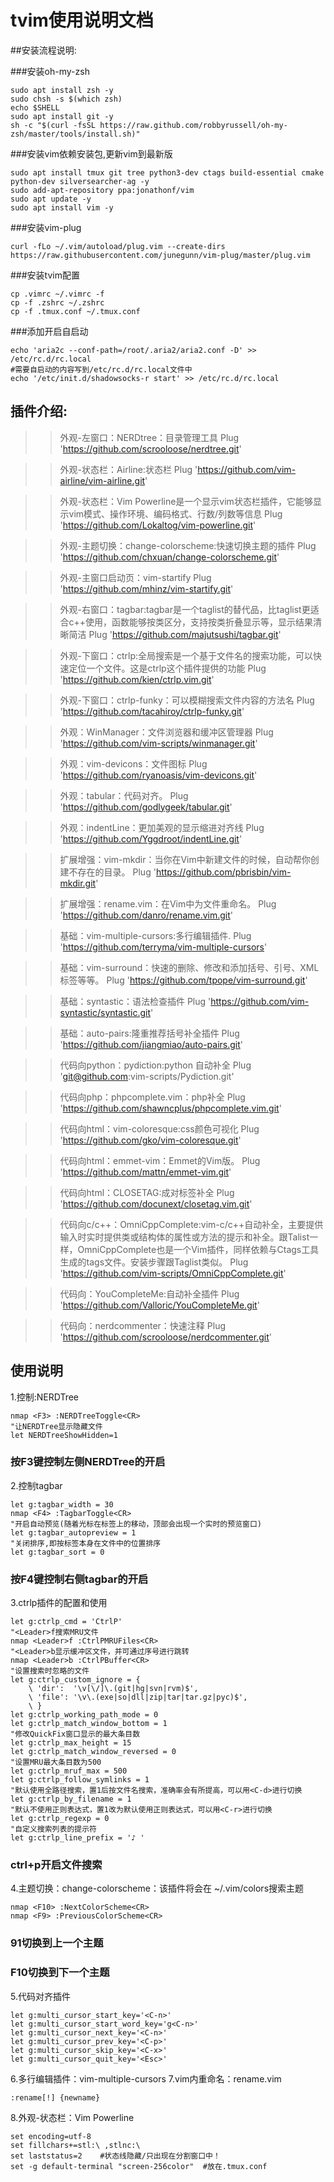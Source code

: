# tvim使用说明文档
##安装流程说明:

###安装oh-my-zsh

```
sudo apt install zsh -y
sudo chsh -s $(which zsh)
echo $SHELL
sudo apt install git -y
sh -c "$(curl -fsSL https://raw.github.com/robbyrussell/oh-my-zsh/master/tools/install.sh)"
```

###安装vim依赖安装包,更新vim到最新版

```
sudo apt install tmux git tree python3-dev ctags build-essential cmake python-dev silversearcher-ag -y
sudo add-apt-repository ppa:jonathonf/vim
sudo apt update -y
sudo apt install vim -y
```

###安装vim-plug

```
curl -fLo ~/.vim/autoload/plug.vim --create-dirs https://raw.githubusercontent.com/junegunn/vim-plug/master/plug.vim
```

###安装tvim配置

```
cp .vimrc ~/.vimrc -f
cp -f .zshrc ~/.zshrc
cp -f .tmux.conf ~/.tmux.conf
```

###添加开启自启动

```
echo 'aria2c --conf-path=/root/.aria2/aria2.conf -D' >> /etc/rc.d/rc.local
#需要自启动的内容写到/etc/rc.d/rc.local文件中
echo '/etc/init.d/shadowsocks-r start' >> /etc/rc.d/rc.local
```

## 插件介绍:

>>外观-左窗口：NERDtree：目录管理工具    Plug 'https://github.com/scrooloose/nerdtree.git'

>>外观-状态栏：Airline:状态栏    Plug 'https://github.com/vim-airline/vim-airline.git'

>>外观-状态栏：Vim Powerline是一个显示vim状态栏插件，它能够显示vim模式、操作环境、编码格式、行数/列数等信息	Plug 'https://github.com/Lokaltog/vim-powerline.git'

>>外观-主题切换：change-colorscheme:快速切换主题的插件    Plug 'https://github.com/chxuan/change-colorscheme.git'

>>外观-主窗口启动页：vim-startify    Plug 'https://github.com/mhinz/vim-startify.git'

>>外观-右窗口：tagbar:tagbar是一个taglist的替代品，比taglist更适合c++使用，函数能够按类区分，支持按类折叠显示等，显示结果清晰简洁    Plug 'https://github.com/majutsushi/tagbar.git'

>>外观-下窗口：ctrlp:全局搜索是一个基于文件名的搜索功能，可以快速定位一个文件。这是ctrlp这个插件提供的功能    Plug 'https://github.com/kien/ctrlp.vim.git'

>>外观-下窗口：ctrlp-funky：可以模糊搜索文件内容的方法名     Plug 'https://github.com/tacahiroy/ctrlp-funky.git'

>>外观：WinManager：文件浏览器和缓冲区管理器    Plug 'https://github.com/vim-scripts/winmanager.git'

>>外观：vim-devicons：文件图标    Plug 'https://github.com/ryanoasis/vim-devicons.git'

>>外观：tabular：代码对齐。    Plug 'https://github.com/godlygeek/tabular.git'

>>外观：indentLine：更加美观的显示缩进对齐线  Plug 'https://github.com/Yggdroot/indentLine.git'

>>扩展增强：vim-mkdir：当你在Vim中新建文件的时候，自动帮你创建不存在的目录。    Plug 'https://github.com/pbrisbin/vim-mkdir.git'

>>扩展增强：rename.vim：在Vim中为文件重命名。    Plug 'https://github.com/danro/rename.vim.git'

>>基础：vim-multiple-cursors:多行编辑插件. 		Plug 'https://github.com/terryma/vim-multiple-cursors'

>>基础：vim-surround：快速的删除、修改和添加括号、引号、XML标签等等。    Plug 'https://github.com/tpope/vim-surround.git'

>>基础：syntastic：语法检查插件    Plug 'https://github.com/vim-syntastic/syntastic.git'

>>基础：auto-pairs:隆重推荐括号补全插件    Plug 'https://github.com/jiangmiao/auto-pairs.git'

>>代码向python：pydiction:python 自动补全 Plug 'git@github.com:vim-scripts/Pydiction.git'

>>代码向php：phpcomplete.vim：php补全    Plug 'https://github.com/shawncplus/phpcomplete.vim.git'

>>代码向html：vim-coloresque:css颜色可视化    Plug 'https://github.com/gko/vim-coloresque.git'

>>代码向html：emmet-vim：Emmet的Vim版。    Plug 'https://github.com/mattn/emmet-vim.git'

>>代码向html：CLOSETAG:成对标签补全 Plug 'https://github.com/docunext/closetag.vim.git'

>>代码向c/c++：OmniCppComplete:vim-c/c++自动补全，主要提供输入时实时提供类或结构体的属性或方法的提示和补全。跟Talist一样，OmniCppComplete也是一个Vim插件，同样依赖与Ctags工具生成的tags文件。安装步骤跟Taglist类似。    Plug 'https://github.com/vim-scripts/OmniCppComplete.git'

>>代码向：YouCompleteMe:自动补全插件    Plug 'https://github.com/Valloric/YouCompleteMe.git'

>>代码向：nerdcommenter：快速注释    Plug 'https://github.com/scrooloose/nerdcommenter.git'

## 使用说明
1.控制:NERDTree
```
nmap <F3> :NERDTreeToggle<CR>
"让NERDTree显示隐藏文件
let NERDTreeShowHidden=1 
```
### 按F3键控制左侧NERDTree的开启
2.控制tagbar
```
let g:tagbar_width = 30
nmap <F4> :TagbarToggle<CR>
"开启自动预览(随着光标在标签上的移动，顶部会出现一个实时的预览窗口)
let g:tagbar_autopreview = 1
"关闭排序,即按标签本身在文件中的位置排序
let g:tagbar_sort = 0
```
### 按F4键控制右侧tagbar的开启
3.ctrlp插件的配置和使用
```
let g:ctrlp_cmd = 'CtrlP'
"<Leader>f搜索MRU文件
nmap <Leader>f :CtrlPMRUFiles<CR>
"<Leader>b显示缓冲区文件，并可通过序号进行跳转
nmap <Leader>b :CtrlPBuffer<CR>
"设置搜索时忽略的文件
let g:ctrlp_custom_ignore = {
    \ 'dir':  '\v[\/]\.(git|hg|svn|rvm)$',
    \ 'file': '\v\.(exe|so|dll|zip|tar|tar.gz|pyc)$',
    \ }
let g:ctrlp_working_path_mode = 0
let g:ctrlp_match_window_bottom = 1
"修改QuickFix窗口显示的最大条目数
let g:ctrlp_max_height = 15
let g:ctrlp_match_window_reversed = 0
"设置MRU最大条目数为500
let g:ctrlp_mruf_max = 500
let g:ctrlp_follow_symlinks = 1
"默认使用全路径搜索，置1后按文件名搜索，准确率会有所提高，可以用<C-d>进行切换
let g:ctrlp_by_filename = 1
"默认不使用正则表达式，置1改为默认使用正则表达式，可以用<C-r>进行切换
let g:ctrlp_regexp = 0
"自定义搜索列表的提示符
let g:ctrlp_line_prefix = '♪ '
```
### ctrl+p开启文件搜索
4.主题切换：change-colorscheme：该插件将会在 ~/.vim/colors搜索主题
```
nmap <F10> :NextColorScheme<CR>
nmap <F9> :PreviousColorScheme<CR>
```
### 91切换到上一个主题
### F10切换到下一个主题
5.代码对齐插件
```
let g:multi_cursor_start_key='<C-n>'
let g:multi_cursor_start_word_key='g<C-n>'
let g:multi_cursor_next_key='<C-n>'
let g:multi_cursor_prev_key='<C-p>'
let g:multi_cursor_skip_key='<C-x>'
let g:multi_cursor_quit_key='<Esc>'
```
6.多行编辑插件：vim-multiple-cursors
7.vim内重命名：rename.vim
```
:rename[!] {newname}
```
8.外观-状态栏：Vim Powerline
```
set encoding=utf-8
set fillchars+=stl:\ ,stlnc:\	
set laststatus=2	#状态线隐藏/只出现在分割窗口中！
set -g default-terminal "screen-256color"  #放在.tmux.conf
```
